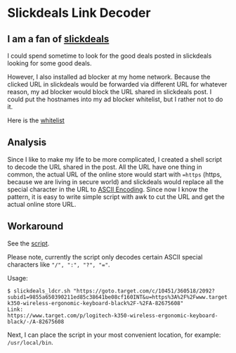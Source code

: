 # Slickdeals Link Decoder
 
## I am a fan of [slickdeals](https://slickdeals.net/)
I could spend sometime to look for the good deals posted in slickdeals looking for some good deals.

However, I also installed ad blocker at my home network.
Because the clicked URL in slickdeals would be forwarded via different URL for whatever reason, my ad blocker would block the URL shared in slickdeals post. 
I could put the hostnames into my ad blocker whitelist, but I rather not to do it.

Here is the [whitelist](https://help.slickdeals.net/hc/en-us/articles/360000551834-Why-Do-Certain-Links-Lead-to-a-Page-not-found-Page-)

## Analysis
Since I like to make my life to be more complicated, I created a shell script to decode the URL shared in the post. 
All the URL have one thing in common, the actual URL of the online store would start with ```=https``` (https, because we are living in secure world) and slickdeals would replace all the special character in the URL to [ASCII Encoding](https://www.w3schools.com/tags/ref_urlencode.ASP).
Since now I know the pattern, it is easy to write simple script with awk to cut the URL and get the actual online store URL. 

## Workaround
See the [script](https://github.com/sanwill/sllickdeals-link-decoder/blob/main/tool/slickdeals_ldcr.sh).

Please note, currently the script only decodes certain ASCII special characters like ```"/", ":", "?", "="```.

Usage:
```
$ slickdeals_ldcr.sh "https://goto.target.com/c/10451/360518/2092?subid1=9855a650390211ed85c38641be08cf160INT&u=https%3A%2F%2Fwww.target.com%2Fp%2Flogitech-k350-wireless-ergonomic-keyboard-black%2F-%2FA-82675608"
Link:
https://www.target.com/p/logitech-k350-wireless-ergonomic-keyboard-black/-/A-82675608
```
Next, I can place the script in your most convenient location, for example: ```/usr/local/bin```.
